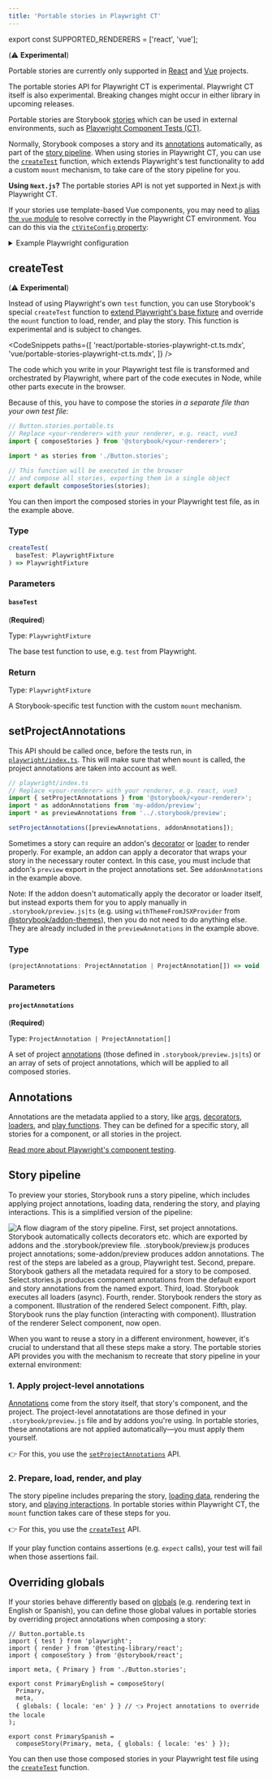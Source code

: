 ```yaml
---
title: 'Portable stories in Playwright CT'
---
```


export const SUPPORTED_RENDERERS = ['react', 'vue'];

(⚠️ **Experimental**)

<If notRenderer={SUPPORTED_RENDERERS}>

<Callout variant="info">

Portable stories are currently only supported in [React](?renderer=react) and [Vue](?renderer=vue) projects.

</Callout>

<!-- End non-supported renderers -->

</If>

<If renderer={SUPPORTED_RENDERERS}>

<Callout variant="info">

The portable stories API for Playwright CT is experimental. Playwright CT itself is also experimental. Breaking changes might occur in either library in upcoming releases.

</Callout>

Portable stories are Storybook [stories](../writing-stories/index.md) which can be used in external environments, such as [Playwright Component Tests (CT)](https://playwright.dev/docs/test-components).

Normally, Storybook composes a story and its [annotations](#annotations) automatically, as part of the [story pipeline](#story-pipeline). When using stories in Playwright CT, you can use the [`createTest`](#createtest) function, which extends Playwright's test functionality to add a custom `mount` mechanism, to take care of the story pipeline for you.

<If renderer="react">

<Callout variant="warning">

**Using `Next.js`?** The portable stories API is not yet supported in Next.js with Playwright CT.

<!-- **Using `Next.js`?** Next.js requires specific configuration that is only available in [Jest](./portable-stories-jest.md). The portable stories API is not supported in Next.js with Playwright CT. -->

</Callout>

</If>

<If renderer="vue">

<Callout variant="info">

If your stories use template-based Vue components, you may need to [alias the `vue` module](https://vuejs.org/guide/scaling-up/tooling#note-on-in-browser-template-compilation) to resolve correctly in the Playwright CT environment. You can do this via the [`ctViteConfig` property](https://playwright.dev/docs/test-components#i-have-a-project-that-already-uses-vite-can-i-reuse-the-config):

<details>
<summary>Example Playwright configuration</summary>

```ts
// playwright-config.ts
import { defineConfig } from '@playwright/experimental-ct-vue';

export default defineConfig({
  ctViteConfig: {
    resolve: {
      alias: {
        vue: 'vue/dist/vue.esm-bundler.js',
      },
    },
  },
});
```

</details>

</Callout>

</If>

## createTest

(⚠️ **Experimental**)

Instead of using Playwright's own `test` function, you can use Storybook's special `createTest` function to [extend Playwright's base fixture](https://playwright.dev/docs/test-fixtures#creating-a-fixture) and override the `mount` function to load, render, and play the story. This function is experimental and is subject to changes.

<!-- prettier-ignore-start -->

<CodeSnippets
  paths={[
    'react/portable-stories-playwright-ct.ts.mdx',
    'vue/portable-stories-playwright-ct.ts.mdx',
  ]}
/>

<!-- prettier-ignore-end -->

<Callout icon="ℹ️">

The code which you write in your Playwright test file is transformed and orchestrated by Playwright, where part of the code executes in Node, while other parts execute in the browser.

Because of this, you have to compose the stories _in a separate file than your own test file_:

```ts
// Button.stories.portable.ts
// Replace <your-renderer> with your renderer, e.g. react, vue3
import { composeStories } from '@storybook/<your-renderer>';

import * as stories from './Button.stories';

// This function will be executed in the browser
// and compose all stories, exporting them in a single object
export default composeStories(stories);
```

You can then import the composed stories in your Playwright test file, as in the example above.

</Callout>

### Type

```ts
createTest(
  baseTest: PlaywrightFixture
) => PlaywrightFixture
```

### Parameters

#### `baseTest`

(**Required**)

Type: `PlaywrightFixture`

The base test function to use, e.g. `test` from Playwright.

### Return

Type: `PlaywrightFixture`

A Storybook-specific test function with the custom `mount` mechanism.

## setProjectAnnotations

This API should be called once, before the tests run, in [`playwright/index.ts`](https://playwright.dev/docs/test-components#step-1-install-playwright-test-for-components-for-your-respective-framework). This will make sure that when `mount` is called, the project annotations are taken into account as well.

```ts
// playwright/index.ts
// Replace <your-renderer> with your renderer, e.g. react, vue3
import { setProjectAnnotations } from '@storybook/<your-renderer>';
import * as addonAnnotations from 'my-addon/preview';
import * as previewAnnotations from '../.storybook/preview';

setProjectAnnotations([previewAnnotations, addonAnnotations]);
```

<Callout variant="warning">

Sometimes a story can require an addon's [decorator](../writing-stories/decorators.md) or [loader](../writing-stories/loaders.md) to render properly. For example, an addon can apply a decorator that wraps your story in the necessary router context. In this case, you must include that addon's `preview` export in the project annotations set. See `addonAnnotations` in the example above.

Note: If the addon doesn't automatically apply the decorator or loader itself, but instead exports them for you to apply manually in `.storybook/preview.js|ts` (e.g. using `withThemeFromJSXProvider` from [@storybook/addon-themes](https://github.com/storybookjs/storybook/blob/next/code/addons/themes/docs/api.md#withthemefromjsxprovider)), then you do not need to do anything else. They are already included in the `previewAnnotations` in the example above.

</Callout>

### Type

```ts
(projectAnnotations: ProjectAnnotation | ProjectAnnotation[]) => void
```

### Parameters

#### `projectAnnotations`

(**Required**)

Type: `ProjectAnnotation | ProjectAnnotation[]`

A set of project [annotations](#annotations) (those defined in `.storybook/preview.js|ts`) or an array of sets of project annotations, which will be applied to all composed stories.

## Annotations

Annotations are the metadata applied to a story, like [args](../writing-stories/args.md), [decorators](../writing-stories/decorators.md), [loaders](../writing-stories/loaders.md), and [play functions](../writing-stories/play-function.md). They can be defined for a specific story, all stories for a component, or all stories in the project.

<Callout variant="info">

[Read more about Playwright's component testing](https://playwright.dev/docs/test-components#test-stories).

</Callout>

## Story pipeline

To preview your stories, Storybook runs a story pipeline, which includes applying project annotations, loading data, rendering the story, and playing interactions. This is a simplified version of the pipeline:

![A flow diagram of the story pipeline. First, set project annotations. Storybook automatically collects decorators etc. which are exported by addons and the .storybook/preview file. .storybook/preview.js produces project annotations; some-addon/preview produces addon annotations. The rest of the steps are labeled as a group, Playwright test. Second, prepare. Storybook gathers all the metadata required for a story to be composed. Select.stories.js produces component annotations from the default export and story annotations from the named export. Third, load. Storybook executes all loaders (async). Fourth, render. Storybook renders the story as a component. Illustration of the rendered Select component. Fifth, play. Storybook runs the play function (interacting with component). Illustration of the renderer Select component, now open.](story-pipeline-playwright-ct.png)

When you want to reuse a story in a different environment, however, it's crucial to understand that all these steps make a story. The portable stories API provides you with the mechanism to recreate that story pipeline in your external environment:

### 1. Apply project-level annotations

[Annotations](#annotations) come from the story itself, that story's component, and the project. The project-level annotatations are those defined in your `.storybook/preview.js` file and by addons you're using. In portable stories, these annotations are not applied automatically—you must apply them yourself.

👉 For this, you use the [`setProjectAnnotations`](#setprojectannotations) API.

### 2. Prepare, load, render, and play

The story pipeline includes preparing the story, [loading data](../writing-stories/loaders.md), rendering the story, and [playing interactions](../essentials/interactions.md#play-function-for-interactions). In portable stories within Playwright CT, the `mount` function takes care of these steps for you.

👉 For this, you use the [`createTest`](#createtest) API.

<Callout variant="info">

If your play function contains assertions (e.g. `expect` calls), your test will fail when those assertions fail.

</Callout>

## Overriding globals

If your stories behave differently based on [globals](../essentials/toolbars-and-globals.md#globals) (e.g. rendering text in English or Spanish), you can define those global values in portable stories by overriding project annotations when composing a story:

<!-- prettier-ignore-start -->

```tsx
// Button.portable.ts
import { test } from 'playwright';
import { render } from '@testing-library/react';
import { composeStory } from '@storybook/react';

import meta, { Primary } from './Button.stories';

export const PrimaryEnglish = composeStory(
  Primary,
  meta,
  { globals: { locale: 'en' } } // 👈 Project annotations to override the locale
);

export const PrimarySpanish =
  composeStory(Primary, meta, { globals: { locale: 'es' } });
```

You can then use those composed stories in your Playwright test file using the [`createTest`](#createtest) function.

<!-- prettier-ignore-end -->

<!-- End supported renderers -->

</If>
